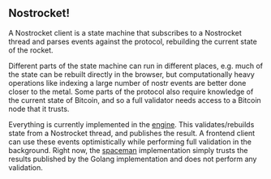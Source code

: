 ## Nostrocket!

A Nostrocket client is a state machine that subscribes to a Nostrocket thread and parses events against the protocol, rebuilding the current state of the rocket. 

Different parts of the state machine can run in different places, e.g. much of the state can be rebuilt directly in the browser, but computationally heavy operations like indexing a large number of nostr events are better done closer to the metal. Some parts of the protocol also require knowledge of the current state of Bitcoin, and so a full validator needs access to a Bitcoin node that it trusts.

Everything is currently implemented in the [engine](https://github.com/nostrocket/engine). This validates/rebuilds state from a Nostrocket thread, and publishes the result. A frontend client can use these events optimistically while performing full validation in the background. Right now, the [spaceman](https://github.com/nostrocket/spaceman) implementation simply trusts the results published by the Golang implementation and does not perform any validation.
